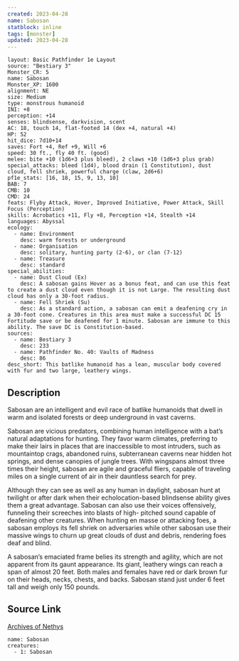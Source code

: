 ```yaml
---
created: 2023-04-28
name: Sabosan
statblock: inline
tags: [monster]
updated: 2023-04-28
---
```

```statblock
layout: Basic Pathfinder 1e Layout
source: "Bestiary 3"
Monster_CR: 5
name: Sabosan
Monster_XP: 1600
alignment: NE
size: Medium
type: monstrous humanoid
INI: +8
perception: +14
senses: blindsense, darkvision, scent
AC: 18, touch 14, flat-footed 14 (dex +4, natural +4)
HP: 52
hit_dice: 7d10+14
saves: Fort +4, Ref +9, Will +6
speed: 30 ft., fly 40 ft. (good)
melee: bite +10 (1d6+3 plus bleed), 2 claws +10 (1d6+3 plus grab)
special_attacks: bleed (1d4), blood drain (1 Constitution), dust cloud, fell shriek, powerful charge (claw, 2d6+6)
pf1e_stats: [16, 18, 15, 9, 13, 10]
BAB: 7
CMB: 10
CMD: 24
feats: Flyby Attack, Hover, Improved Initiative, Power Attack, Skill Focus (Perception)
skills: Acrobatics +11, Fly +8, Perception +14, Stealth +14
languages: Abyssal
ecology:
  - name: Environment
    desc: warm forests or underground
  - name: Organisation
    desc: solitary, hunting party (2-6), or clan (7-12)
  - name: Treasure
    desc: standard
special_abilities:
  - name: Dust Cloud (Ex)
    desc: A sabosan gains Hover as a bonus feat, and can use this feat to create a dust cloud even though it is not Large. The resulting dust cloud has only a 30-foot radius.
  - name: Fell Shriek (Su)
    desc: As a standard action, a sabosan can emit a deafening cry in a 30-foot cone. Creatures in this area must make a successful DC 15 Fortitude save or be deafened for 1 minute. Sabosan are immune to this ability. The save DC is Constitution-based.
sources:
  - name: Bestiary 3
    desc: 233
  - name: Pathfinder No. 40: Vaults of Madness
    desc: 86
desc_short: This batlike humanoid has a lean, muscular body covered with fur and two large, leathery wings.
```
## Description
Sabosan are an intelligent and evil race  of batlike humanoids that dwell in warm and isolated forests or deep underground in vast caverns.

Sabosan are vicious predators, combining human intelligence with a bat’s natural adaptations for hunting. They favor warm climates, preferring to make their lairs in places that are inaccessible to most intruders, such as mountaintop crags, abandoned ruins, subterranean caverns near hidden hot springs, and dense canopies of jungle trees. With wingspans almost three times their height, sabosan are agile and graceful fliers, capable of traveling miles on a single current of air in their dauntless search for prey.

Although they can see as well as any human in daylight, sabosan hunt at twilight or after dark when their echolocation-based blindsense ability gives them a great advantage. Sabosan can also use their voices offensively, funneling their screeches into blasts of high- pitched sound capable of deafening other creatures. When hunting en masse or attacking foes, a sabosan employs its fell shriek on adversaries while other sabosan use their massive wings to churn up great clouds of dust and debris, rendering foes deaf and blind.

A sabosan’s emaciated frame belies its strength and agility, which are not apparent from its gaunt appearance. Its giant, leathery wings can reach a span of almost 20 feet. Both males and females have red or dark brown fur on their heads, necks, chests, and backs. Sabosan stand just under 6 feet tall and weigh only 150 pounds.
## Source Link
[Archives of Nethys](https://aonprd.com/MonsterDisplay.aspx?ItemName=Sabosan)
```encounter-table
name: Sabosan
creatures:
  - 1: Sabosan
```
